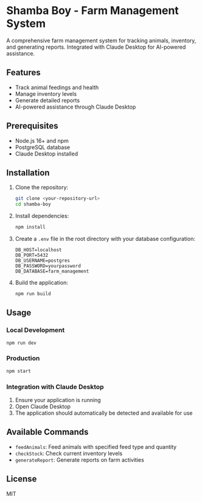# Shamba Boy - Farm Management System

A comprehensive farm management system for tracking animals, inventory, and generating reports. Integrated with Claude Desktop for AI-powered assistance.

## Features

- Track animal feedings and health
- Manage inventory levels
- Generate detailed reports
- AI-powered assistance through Claude Desktop

## Prerequisites

- Node.js 16+ and npm
- PostgreSQL database
- Claude Desktop installed

## Installation

1. Clone the repository:
   ```bash
   git clone <your-repository-url>
   cd shamba-boy
   ```

2. Install dependencies:
   ```bash
   npm install
   ```

3. Create a `.env` file in the root directory with your database configuration:
   ```
   DB_HOST=localhost
   DB_PORT=5432
   DB_USERNAME=postgres
   DB_PASSWORD=yourpassword
   DB_DATABASE=farm_management
   ```

4. Build the application:
   ```bash
   npm run build
   ```

## Usage

### Local Development

```bash
npm run dev
```

### Production

```bash
npm start
```

### Integration with Claude Desktop

1. Ensure your application is running
2. Open Claude Desktop
3. The application should automatically be detected and available for use

## Available Commands

- `feedAnimals`: Feed animals with specified feed type and quantity
- `checkStock`: Check current inventory levels
- `generateReport`: Generate reports on farm activities

## License

MIT
